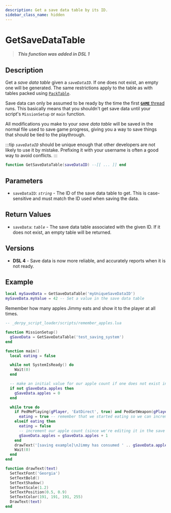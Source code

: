 ```yaml
---
description: Get a save data table by its ID.
sidebar_class_name: hidden
---
```


# GetSaveDataTable

> **_This function was added in DSL 1_**

## Description

Get a _save data table_ given a _`saveDataID`_. If one does not exist, an empty one will be generated. The same restrictions apply to the table as with tables packed using [`PackTable`](./PackTable).

Save data can only be assumed to be ready by the time the first [**`GAME`** thread](/docs/dsl-reference/basic-concepts/scripts#thread-types) runs. This basically means that you shouldn't get save data until your script's `MissionSetup` or `main` function.

All modifications you make to your _save data table_ will be saved in the normal file used to save game progress, giving you a way to save things that should be tied to the playthrough.

:::tip
_`saveDataID`_ should be unique enough that other developers are not likely to use it by mistake. Prefixing it with your username is often a good way to avoid conflicts.
:::

```lua
function GetSaveDataTable(saveDataID) --[[ ... ]] end
```

## Parameters

- `saveDataID`: _`string`_ - The ID of the save data table to get. This is case-sensitive and must match the ID used when saving the data.

## Return Values

- `saveData`: _`table`_ - The save data table associated with the given ID. If it does not exist, an empty table will be returned.

## Versions

- **DSL 4** - Save data is now more reliable, and accurately reports when it is not ready.

## Example

```lua
local mySaveData = GetSaveDataTable('myUniqueSaveDataID')
mySaveData.myValue = 42 -- Set a value in the save data table
```

Remember how many apples Jimmy eats and show it to the player at all times.

```lua
-- _derpy_script_loader/scripts/remember_apples.lua

function MissionSetup()
  gSaveData = GetSaveDataTable('test_saving_system')
end

function main()
  local eating = false

  while not SystemIsReady() do
    Wait(0)
  end

  -- make an initial value for our apple count if one does not exist in our save data table
  if not gSaveData.apples then
    gSaveData.apples = 0
  end

  while true do
    if PedMePlaying(gPlayer, 'EatDirect', true) and PedGetWeapon(gPlayer) == 310 then
      eating = true -- remember that we started eating so we can increment our count when we're done eating
    elseif eating then
      eating = false
      -- increment our apple count (since we're editing it in the save table, it will save with the game)
      gSaveData.apples = gSaveData.apples + 1
    end
    drawText('[saving example]\nJimmy has consumed ' .. gSaveData.apples .. ' apples.')
    Wait(0)
  end
end

function drawText(text)
  SetTextFont('Georgia')
  SetTextBold()
  SetTextShadow()
  SetTextScale(1.2)
  SetTextPosition(0.5, 0.9)
  SetTextColor(191, 191, 191, 255)
  DrawText(text)
end
```
